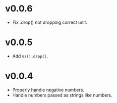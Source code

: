 # v0.0.6

- Fix .drop() not dropping correct unit.

# v0.0.5

- Add `ms().drop()`.

# v0.0.4

- Properly handle negative numbers.
- Handle numbers passed as strings like numbers.
